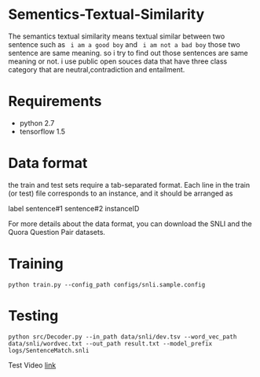 # Sementics-Textual-Similarity
The semantics textual similarity means textual similar between two sentence such as ``` i am a good boy``` and ``` i am not a bad boy``` those two sentence are same meaning. so i try to find out those sentences are same meaning or not. i use public open souces data that have three class category that are neutral,contradiction and entailment. 

# Requirements
- python 2.7
- tensorflow 1.5

# Data format
the train and test sets require a tab-separated format. Each line in the train (or test) file corresponds to an instance, and it should be arranged as

label sentence#1 sentence#2 instanceID

For more details about the data format, you can download the SNLI and the Quora Question Pair datasets.

# Training
```
python train.py --config_path configs/snli.sample.config
```

# Testing
```
python src/Decoder.py --in_path data/snli/dev.tsv --word_vec_path data/snli/wordvec.txt --out_path result.txt --model_prefix logs/SentenceMatch.snli
```
Test Video [link](https://www.linkedin.com/posts/saiful-islam-907128ba_finding-semantics-textual-similarity-between-activity-6629800835121537024-SIC7)
